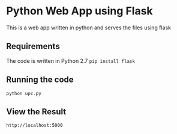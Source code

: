 Python Web App using Flask
==========================
This is a web app written in python and serves the files using flask



Requirements
------------
The code is written in Python 2.7
`pip install flask`


Running the code
----------------
`python upc.py`


View the Result
---------------
`http://localhost:5000`